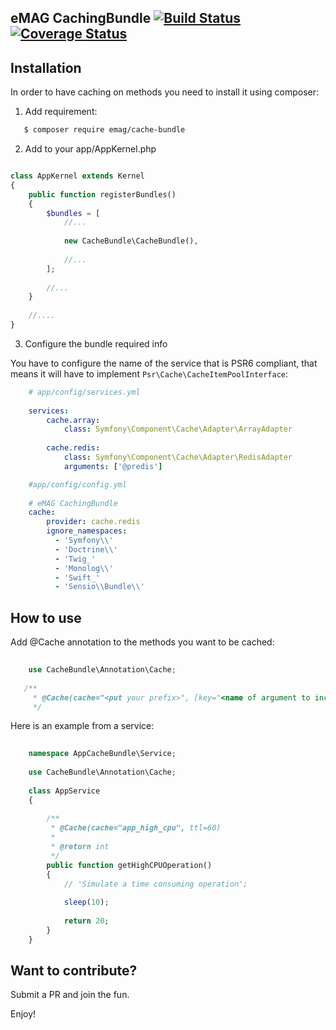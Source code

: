 eMAG CachingBundle [![Build Status](https://travis-ci.org/eMAGTechLabs/cachebundle.svg?branch=master)](https://travis-ci.org/eMAGTechLabs/cachebundle)  [![Coverage Status](https://coveralls.io/repos/github/eMAGTechLabs/cachebundle/badge.svg?branch=master)](https://coveralls.io/github/eMAGTechLabs/cachebundle?branch=master)
----

## Installation

In order to have caching on methods you need to install it using composer:

1. Add requirement:
    
```bash
   $ composer require emag/cache-bundle
```
    
2. Add to your app/AppKernel.php
    
```php

class AppKernel extends Kernel
{
    public function registerBundles()
    {
        $bundles = [
            //...
            
            new CacheBundle\CacheBundle(),
            
            //...
        ];
        
        //...
    }
 
    //....
}
```

3. Configure the bundle required info

You have to configure the name of the service that is PSR6 compliant, that means it will have to implement `Psr\Cache\CacheItemPoolInterface`:

```yml
    # app/config/services.yml
    
    services:
        cache.array:
            class: Symfony\Component\Cache\Adapter\ArrayAdapter
            
        cache.redis:
            class: Symfony\Component\Cache\Adapter\RedisAdapter
            arguments: ['@predis']
```

```yml
    #app/config/config.yml
    
    # eMAG CachingBundle
    cache:
        provider: cache.redis
        ignore_namespaces:
          - 'Symfony\\'
          - 'Doctrine\\'
          - 'Twig_'
          - 'Monolog\\'
          - 'Swift_'
          - 'Sensio\\Bundle\\'
```

## How to use

Add @Cache annotation to the methods you want to be cached:


```php
    
    use CacheBundle\Annotation\Cache;
    
   /**
     * @Cache(cache="<put your prefix>", [key="<name of argument to include in cache key separated by comma>",  [ttl=600, [reset=true ]]])
     */
```

Here is an example from a service:

```php
    
    namespace AppCacheBundle\Service;
    
    use CacheBundle\Annotation\Cache;
    
    class AppService
    {
        
        /**
         * @Cache(cache="app_high_cpu", ttl=60)
         *
         * @return int
         */
        public function getHighCPUOperation()
        {
            // 'Simulate a time consuming operation';
            
            sleep(10);
    
            return 20;
        }
    }
```

## Want to contribute?

Submit a PR and join the fun.


Enjoy!
